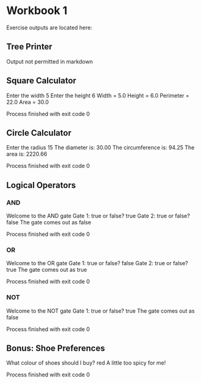 <h1> Workbook 1</h1>
Exercise outputs are located here:

<h2>Tree Printer</h2>
Output not permitted in markdown


<h2>Square Calculator</h2>
Enter the width
5
Enter the height
6
Width = 5.0
Height = 6.0
Perimeter = 22.0
Area = 30.0

Process finished with exit code 0

<h2>Circle Calculator</h2>
Enter the radius
15
The diameter is: 30.00
The circumference is: 94.25
The area is: 2220.66

Process finished with exit code 0

<h2>Logical Operators</h2>
<h3>AND</h3>
Welcome to the AND gate
Gate 1: true or false?
true
Gate 2: true or false?
false
The gate comes out as false

Process finished with exit code 0

<h3>OR</h3>
Welcome to the OR gate
Gate 1: true or false?
false
Gate 2: true or false?
true
The gate comes out as true

Process finished with exit code 0
<h3>NOT</h3>
Welcome to the NOT gate
Gate 1: true or false?
true
The gate comes out as false

Process finished with exit code 0

<h2>Bonus: Shoe Preferences</h2>
What colour of shoes should I buy?
red
A little too spicy for me!

Process finished with exit code 0